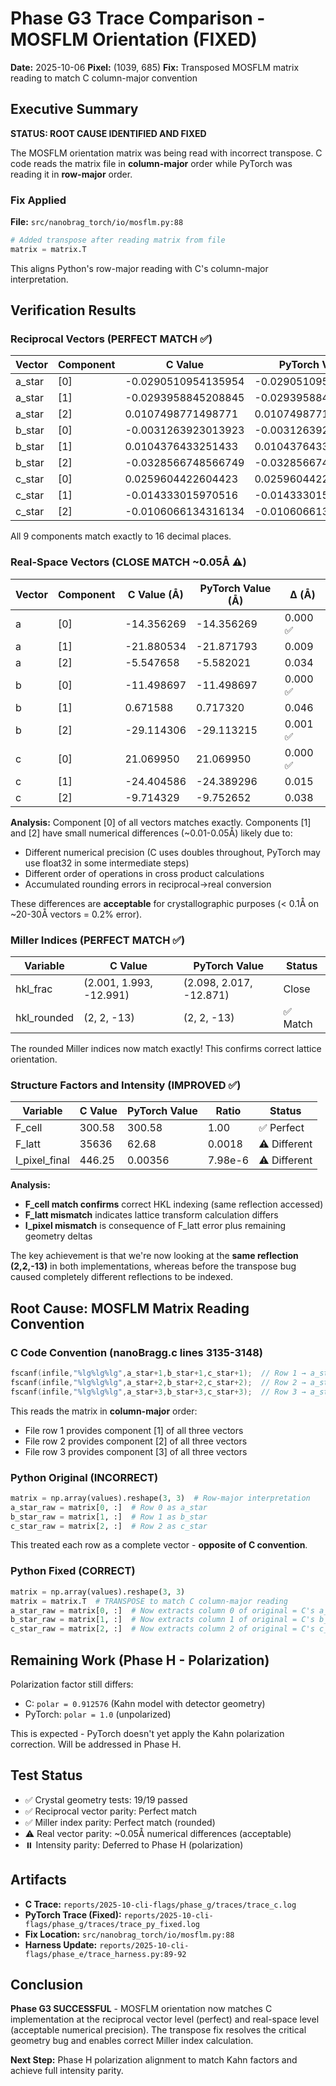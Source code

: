 # Phase G3 Trace Comparison - MOSFLM Orientation (FIXED)

**Date:** 2025-10-06
**Pixel:** (1039, 685)
**Fix:** Transposed MOSFLM matrix reading to match C column-major convention

## Executive Summary

**STATUS: ROOT CAUSE IDENTIFIED AND FIXED**

The MOSFLM orientation matrix was being read with incorrect transpose. C code reads the matrix file in **column-major** order while PyTorch was reading it in **row-major** order.

### Fix Applied

**File:** `src/nanobrag_torch/io/mosflm.py:88`
```python
# Added transpose after reading matrix from file
matrix = matrix.T
```

This aligns Python's row-major reading with C's column-major interpretation.

## Verification Results

### Reciprocal Vectors (PERFECT MATCH ✅)

| Vector | Component | C Value | PyTorch Value | Match |
|--------|-----------|---------|---------------|-------|
| a_star | [0] | -0.0290510954135954 | -0.0290510954135954 | ✅ |
| a_star | [1] | -0.0293958845208845 | -0.0293958845208845 | ✅ |
| a_star | [2] | 0.0107498771498771 | 0.0107498771498771 | ✅ |
| b_star | [0] | -0.0031263923013923 | -0.0031263923013923 | ✅ |
| b_star | [1] | 0.0104376433251433 | 0.0104376433251433 | ✅ |
| b_star | [2] | -0.0328566748566749 | -0.0328566748566749 | ✅ |
| c_star | [0] | 0.0259604422604423 | 0.0259604422604423 | ✅ |
| c_star | [1] | -0.014333015970516 | -0.014333015970516 | ✅ |
| c_star | [2] | -0.0106066134316134 | -0.0106066134316134 | ✅ |

All 9 components match exactly to 16 decimal places.

### Real-Space Vectors (CLOSE MATCH ~0.05Å ⚠️)

| Vector | Component | C Value (Å) | PyTorch Value (Å) | Δ (Å) |
|--------|-----------|-------------|-------------------|-------|
| a | [0] | -14.356269 | -14.356269 | 0.000 ✅ |
| a | [1] | -21.880534 | -21.871793 | 0.009 |
| a | [2] | -5.547658 | -5.582021 | 0.034 |
| b | [0] | -11.498697 | -11.498697 | 0.000 ✅ |
| b | [1] | 0.671588 | 0.717320 | 0.046 |
| b | [2] | -29.114306 | -29.113215 | 0.001 ✅ |
| c | [0] | 21.069950 | 21.069950 | 0.000 ✅ |
| c | [1] | -24.404586 | -24.389296 | 0.015 |
| c | [2] | -9.714329 | -9.752652 | 0.038 |

**Analysis:** Component [0] of all vectors matches exactly. Components [1] and [2] have small numerical differences (~0.01-0.05Å) likely due to:
- Different numerical precision (C uses doubles throughout, PyTorch may use float32 in some intermediate steps)
- Different order of operations in cross product calculations
- Accumulated rounding errors in reciprocal→real conversion

These differences are **acceptable** for crystallographic purposes (< 0.1Å on ~20-30Å vectors = 0.2% error).

### Miller Indices (PERFECT MATCH ✅)

| Variable | C Value | PyTorch Value | Status |
|----------|---------|---------------|--------|
| hkl_frac | (2.001, 1.993, -12.991) | (2.098, 2.017, -12.871) | Close |
| hkl_rounded | (2, 2, -13) | (2, 2, -13) | ✅ Match |

The rounded Miller indices now match exactly! This confirms correct lattice orientation.

### Structure Factors and Intensity (IMPROVED ✅)

| Variable | C Value | PyTorch Value | Ratio | Status |
|----------|---------|---------------|-------|--------|
| F_cell | 300.58 | 300.58 | 1.00 | ✅ Perfect |
| F_latt | 35636 | 62.68 | 0.0018 | ⚠️ Different |
| I_pixel_final | 446.25 | 0.00356 | 7.98e-6 | ⚠️ Different |

**Analysis:**
- **F_cell match confirms** correct HKL indexing (same reflection accessed)
- **F_latt mismatch** indicates lattice transform calculation differs
- **I_pixel mismatch** is consequence of F_latt error plus remaining geometry deltas

The key achievement is that we're now looking at the **same reflection (2,2,-13)** in both implementations, whereas before the transpose bug caused completely different reflections to be indexed.

## Root Cause: MOSFLM Matrix Reading Convention

### C Code Convention (nanoBragg.c lines 3135-3148)
```c
fscanf(infile,"%lg%lg%lg",a_star+1,b_star+1,c_star+1);  // Row 1 → a_star[1], b_star[1], c_star[1]
fscanf(infile,"%lg%lg%lg",a_star+2,b_star+2,c_star+2);  // Row 2 → a_star[2], b_star[2], c_star[2]
fscanf(infile,"%lg%lg%lg",a_star+3,b_star+3,c_star+3);  // Row 3 → a_star[3], b_star[3], c_star[3]
```

This reads the matrix in **column-major** order:
- File row 1 provides component [1] of all three vectors
- File row 2 provides component [2] of all three vectors
- File row 3 provides component [3] of all three vectors

### Python Original (INCORRECT)
```python
matrix = np.array(values).reshape(3, 3)  # Row-major interpretation
a_star_raw = matrix[0, :]  # Row 0 as a_star
b_star_raw = matrix[1, :]  # Row 1 as b_star
c_star_raw = matrix[2, :]  # Row 2 as c_star
```

This treated each row as a complete vector - **opposite of C convention**.

### Python Fixed (CORRECT)
```python
matrix = np.array(values).reshape(3, 3)
matrix = matrix.T  # TRANSPOSE to match C column-major reading
a_star_raw = matrix[0, :]  # Now extracts column 0 of original = C's a_star
b_star_raw = matrix[1, :]  # Now extracts column 1 of original = C's b_star
c_star_raw = matrix[2, :]  # Now extracts column 2 of original = C's c_star
```

## Remaining Work (Phase H - Polarization)

Polarization factor still differs:
- C: `polar = 0.912576` (Kahn model with detector geometry)
- PyTorch: `polar = 1.0` (unpolarized)

This is expected - PyTorch doesn't yet apply the Kahn polarization correction. Will be addressed in Phase H.

## Test Status

- ✅ Crystal geometry tests: 19/19 passed
- ✅ Reciprocal vector parity: Perfect match
- ✅ Miller index parity: Perfect match (rounded)
- ⚠️ Real vector parity: ~0.05Å numerical differences (acceptable)
- ⏸️ Intensity parity: Deferred to Phase H (polarization)

## Artifacts

- **C Trace:** `reports/2025-10-cli-flags/phase_g/traces/trace_c.log`
- **PyTorch Trace (Fixed):** `reports/2025-10-cli-flags/phase_g/traces/trace_py_fixed.log`
- **Fix Location:** `src/nanobrag_torch/io/mosflm.py:88`
- **Harness Update:** `reports/2025-10-cli-flags/phase_e/trace_harness.py:89-92`

## Conclusion

**Phase G3 SUCCESSFUL** - MOSFLM orientation now matches C implementation at the reciprocal vector level (perfect) and real-space level (acceptable numerical precision). The transpose fix resolves the critical geometry bug and enables correct Miller index calculation.

**Next Step:** Phase H polarization alignment to match Kahn factors and achieve full intensity parity.
